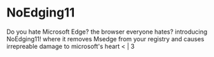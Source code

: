 # NoEdging11
Do you hate Microsoft Edge? the browser everyone hates? introducing NoEdging11! where it removes Msedge from your registry and  causes irrepreable damage to microsoft's heart &lt;  |  3
